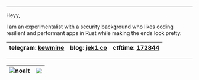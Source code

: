 _____________________________________________________________________________________________________________________________________________
Heyy,


I am an experimentalist with a security background who likes coding resilient and performant apps in Rust while making the ends look pretty.

| telegram: [kewmine](https://t.me/kewmine)              | blog: [jek1.co](https://jek1.co)       |  ctftime: [172844](https://ctftime.org/user/172844 )      |
|---------------------------------------------------------|----------------------------------------|---------------------------------------------------------|

_____________________________________________________________________________________________________________________________________________

| <img align="center" src="https://github-readme-stats.vercel.app/api?username=kewmine&show_icons=true&include_all_commits=true&theme=buefy&hide_border=true" alt="noalt" />| <img align="center" src="https://github-readme-stats.vercel.app/api/top-langs/?username=kewmine&layout=compact&theme=buefy&hide_border=true" /> |
|-|-|
